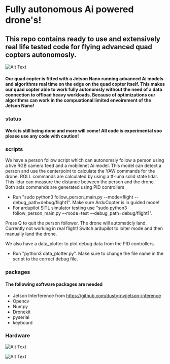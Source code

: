 # Fully autonomous Ai powered drone's!

## This repo contains ready to use and extensively real life tested code for flying advanced quad copters autonomosly. 

![Alt Text](https://github.com/sieuwe1/Autonomous-Ai-drone-scripts/blob/main/demo_media/flight.gif)

#### Our quad copter is fitted with a Jetson Nano running advanced Ai models and algorithms real time on the edge on the quad copter itself. This makes our quad copter able to work fully autonomsly without the need of a data connection to offload heavy workloads. Because of optimizations our algorithms can work in the compuational limited envoirement of the Jetson Nano!

### status
#### Work is still being done and more will come! All code is experimental soo please use any code with caution!

### scripts
We have a person follow script which can autonomsly follow a person using a live RGB camera feed and a mobilenet Ai model. This model can detect a person and use the centerpoint to calculate the YAW commands for the drone. ROLL commands are calculated by using a tf-luna solid state lidar. This lidar can measure the distance between the person and the drone. Both axis commands are generated using PID controllers

- Run "sudo python3 follow_person_main.py --mode=flight --debug_path=debug/flight1". Make sure ArduCopter is in guided mode!
- For ardupilot SITL simulator testing use "sudo python3 follow_person_main.py --mode=test --debug_path=debug/flight1".

Press Q to quit the person follower. The drone will automaticly land. Currently not working in real flight! Switch ardupilot to loiter mode and then manually land the drone.

We also have a data_plotter to plot debug data from the PID controllers. 
- Run "python3 data_plotter.py". Make sure to change the file name in the script to the correct debug file. 

### packages
#### The following software packages are needed
- Jetson Interference from https://github.com/dusty-nv/jetson-inference
- Opencv
- Numpy
- Dronekit
- pyserial
- keyboard

### Hardware 
![Alt Text](https://github.com/sieuwe1/Autonomous-Ai-drone-scripts/blob/main/demo_media/216C5829-F7F0-4B80-9CDA-27B1BF304F7F.jpeg)

![Alt Text](https://github.com/sieuwe1/Autonomous-Ai-drone-scripts/blob/main/demo_media/F819741B-72A1-48B6-A64A-C11C24E5973E.jpeg)

